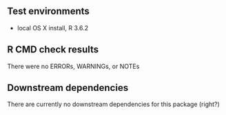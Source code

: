 ## Test environments
* local OS X install, R 3.6.2


## R CMD check results
There were no ERRORs, WARNINGs, or NOTEs

## Downstream dependencies
There are currently no downstream dependencies for this package (right?)

